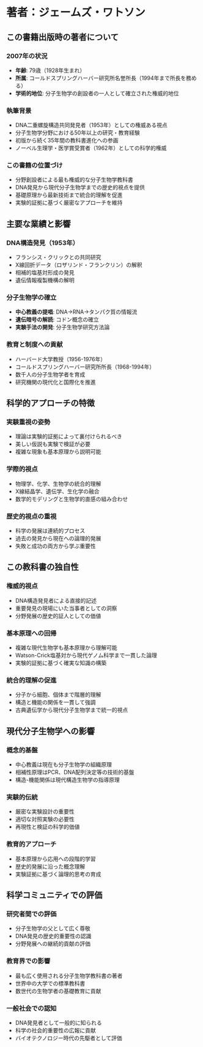 # 著者：ジェームズ・ワトソン

## この書籍出版時の著者について

### 2007年の状況
- **年齢**: 79歳（1928年生まれ）
- **所属**: コールドスプリングハーバー研究所名誉所長（1994年まで所長を務める）
- **学術的地位**: 分子生物学の創設者の一人として確立された権威的地位

### 執筆背景
- DNA二重螺旋構造共同発見者（1953年）としての権威ある視点
- 分子生物学分野における50年以上の研究・教育経験
- 初版から続く35年間の教科書進化への参画
- ノーベル生理学・医学賞受賞者（1962年）としての科学的権威

### この書籍の位置づけ
- 分野創設者による最も権威的な分子生物学教科書
- DNA発見から現代分子生物学までの歴史的視点を提供
- 基礎原理から最新技術まで統合的理解を促進
- 実験的証拠に基づく厳密なアプローチを維持

## 主要な業績と影響

### DNA構造発見（1953年）
- フランシス・クリックとの共同研究
- X線回折データ（ロザリンド・フランクリン）の解釈
- 相補的塩基対形成の発見
- 遺伝情報複製機構の解明

### 分子生物学の確立
- **中心教義の提唱**: DNA→RNA→タンパク質の情報流
- **遺伝暗号の解読**: コドン概念の確立
- **実験手法の開発**: 分子生物学研究方法論

### 教育と制度への貢献
- ハーバード大学教授（1956-1976年）
- コールドスプリングハーバー研究所所長（1968-1994年）
- 数千人の分子生物学者を育成
- 研究機関の現代化と国際化を推進

## 科学的アプローチの特徴

### 実験重視の姿勢
- 理論は実験的証拠によって裏付けられるべき
- 美しい仮説も実験で検証が必要
- 複雑な現象も基本原理から説明可能

### 学際的視点
- 物理学、化学、生物学の統合的理解
- X線結晶学、遺伝学、生化学の融合
- 数学的モデリングと生物学的直感の組み合わせ

### 歴史的視点の重視
- 科学の発展は連続的プロセス
- 過去の発見から現在への論理的発展
- 失敗と成功の両方から学ぶ重要性

## この教科書の独自性

### 権威的視点
- DNA構造発見者による直接的記述
- 重要発見の現場にいた当事者としての洞察
- 分野発展の歴史的証人としての価値

### 基本原理への回帰
- 複雑な現代生物学も基本原理から理解可能
- Watson-Crick塩基対から現代ゲノム科学まで一貫した論理
- 実験的証拠に基づく確実な知識の構築

### 統合的理解の促進
- 分子から細胞、個体まで階層的理解
- 構造と機能の関係を一貫して強調
- 古典遺伝学から現代分子生物学まで統一的視点

## 現代分子生物学への影響

### 概念的基盤
- 中心教義は現在も分子生物学の組織原理
- 相補性原理はPCR、DNA配列決定等の技術的基盤
- 構造-機能関係は現代構造生物学の指導原理

### 実験的伝統
- 厳密な実験設計の重要性
- 適切な対照実験の必要性
- 再現性と検証の科学的価値

### 教育的アプローチ
- 基本原理から応用への段階的学習
- 歴史的発展に沿った概念理解
- 実験証拠に基づく論理的思考の育成

## 科学コミュニティでの評価

### 研究者間での評価
- 分子生物学の父として広く尊敬
- DNA発見の歴史的重要性の認識
- 分野発展への継続的貢献の評価

### 教育界での影響
- 最も広く使用される分子生物学教科書の著者
- 世界中の大学での標準教科書
- 数世代の生物学者の基礎教育に貢献

### 一般社会での認知
- DNA発見者として一般的に知られる
- 科学の社会的重要性の広報に貢献
- バイオテクノロジー時代の先駆者として評価